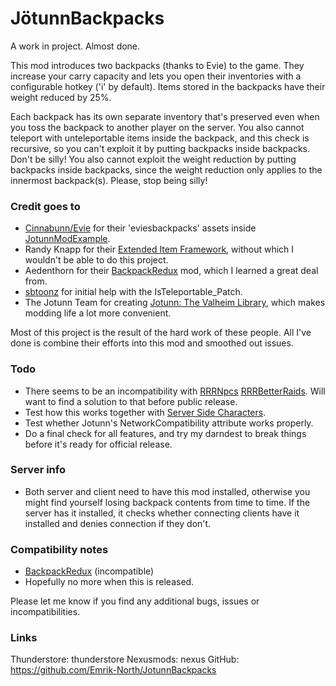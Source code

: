 # JötunnBackpacks

A work in project. Almost done.

This mod introduces two backpacks (thanks to Evie) to the game. They increase your carry capacity and lets you open their inventories with a configurable hotkey ('i' by default). Items stored in the backpacks have their weight reduced by 25%. 

Each backpack has its own separate inventory that's preserved even when you toss the backpack to another player on the server. You also cannot teleport with unteleportable items inside the backpack, and this check is recursive, so you can't exploit it by putting backpacks inside backpacks. Don't be silly! You also cannot exploit the weight reduction by putting backpacks inside backpacks, since the weight reduction only applies to the innermost backpack(s). Please, stop being silly!

### Credit goes to
 * [Cinnabunn/Evie](https://github.com/capnbubs) for their 'eviesbackpacks' assets inside [JotunnModExample](https://github.com/Valheim-Modding/JotunnModExample/tree/master/JotunnModExample/AssetsEmbedded).
 * Randy Knapp for their [Extended Item Framework](https://github.com/RandyKnapp/ValheimMods/tree/main/ExtendedItemDataFramework), without which I wouldn't be able to do this project.
 * Aedenthorn for their [BackpackRedux](https://github.com/aedenthorn/ValheimMods/blob/master/BackpackRedux/) mod, which I learned a great deal from.
 * [sbtoonz](https://github.com/VMP-Valheim/Back_packs) for initial help with the IsTeleportable_Patch.
 * The Jotunn Team for creating [Jotunn: The Valheim Library](https://valheim-modding.github.io/Jotunn/index.html), which makes modding life a lot more convenient.

Most of this project is the result of the hard work of these people. All I've done is combine their efforts into this mod and smoothed out issues.

### Todo
 * There seems to be an incompatibility with [RRRNpcs](https://valheim.thunderstore.io/package/neurodr0me/RRRNpcs/) [RRRBetterRaids](https://valheim.thunderstore.io/package/neurodr0me/RRRBetterRaids/). Will want to find a solution to that before public release.
 * Test how this works together with [Server Side Characters](https://valheim.thunderstore.io/package/HackShardGaming/World_of_Valheim_SSC/).
 * Test whether Jotunn's NetworkCompatibility attribute works properly.
 * Do a final check for all features, and try my darndest to break things before it's ready for official release.

### Server info
 * Both server and client need to have this mod installed, otherwise you might find yourself losing backpack contents from time to time. If the server has it installed, it checks whether connecting clients have it installed and denies connection if they don't.

### Compatibility notes
 * [BackpackRedux](https://www.nexusmods.com/valheim/mods/1333) (incompatible)
 * Hopefully no more when this is released.

Please let me know if you find any additional bugs, issues or incompatibilities.

### Links
Thunderstore: thunderstore
Nexusmods: nexus
GitHub: https://github.com/Emrik-North/JotunnBackpacks
